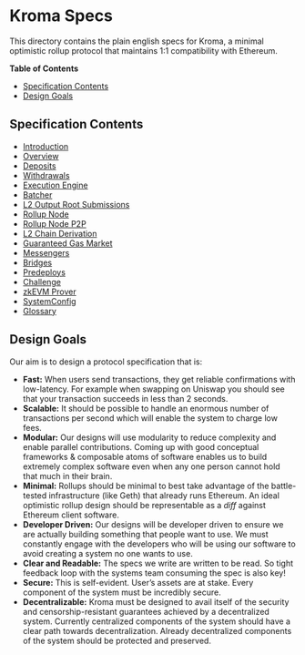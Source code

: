 <!-- DOCTOC SKIP -->
# Kroma Specs

This directory contains the plain english specs for Kroma, a minimal optimistic rollup protocol
that maintains 1:1 compatibility with Ethereum.

<!-- START doctoc generated TOC please keep comment here to allow auto update -->
<!-- DON'T EDIT THIS SECTION, INSTEAD RE-RUN doctoc TO UPDATE -->
**Table of Contents**

- [Specification Contents](#specification-contents)
- [Design Goals](#design-goals)

<!-- END doctoc generated TOC please keep comment here to allow auto update -->

## Specification Contents

- [Introduction](./introduction.md)
- [Overview](./protocol/overview.md)
- [Deposits](./protocol/deposits.md)
- [Withdrawals](./protocol/withdrawals.md)
- [Execution Engine](./protocol/exec-engine.md)
- [Batcher](./protocol/batcher.md)
- [L2 Output Root Submissions](./protocol/validator.md)
- [Rollup Node](./protocol/rollup-node.md)
- [Rollup Node P2P](./protocol/rollup-node-p2p.md)
- [L2 Chain Derivation](./protocol/derivation.md)
- [Guaranteed Gas Market](./protocol/guaranteed-gas-market.md)
- [Messengers](./protocol/messengers.md)
- [Bridges](./protocol/bridges.md)
- [Predeploys](./protocol/predeploys.md)
- [Challenge](./fault-proof/challenge.md)
- [zkEVM Prover](./fault-proof/zkevm-prover.md)
- [SystemConfig](./protocol/system-config.md)
- [Glossary](./glossary.md)

## Design Goals

Our aim is to design a protocol specification that is:

- **Fast:** When users send transactions, they get reliable confirmations with low-latency.
  For example when swapping on Uniswap you should see that your transaction succeeds in less than 2
  seconds.
- **Scalable:** It should be possible to handle an enormous number of transactions
  per second which will enable the system to charge low fees.
- **Modular:** Our designs will use modularity to reduce complexity and enable parallel
  contributions. Coming up with good conceptual frameworks & composable atoms of software enables us
  to build extremely complex software even when any one person cannot hold that much in their brain.
- **Minimal:** Rollups should be minimal to best take advantage of the battle-tested infrastructure
  (like Geth) that already runs Ethereum. An ideal optimistic rollup design should be representable
  as a *diff* against Ethereum client software.
- **Developer Driven:** Our designs will be developer driven to ensure we are actually building
  something that people want to use. We must constantly engage with the developers who will be using
  our software to avoid creating a system no one wants to use.
- **Clear and Readable:** The specs we write are written to be read. So tight feedback loop with the
  systems team consuming the spec is also key!
- **Secure:** This is self-evident.
  User’s assets are at stake. Every component of the system must be incredibly secure.
- **Decentralizable:** Kroma must be designed to avail itself of the security and
  censorship-resistant guarantees achieved by a decentralized system.
  Currently centralized components of the system should have a clear path towards decentralization.
  Already decentralized components of the system should be protected and preserved.
